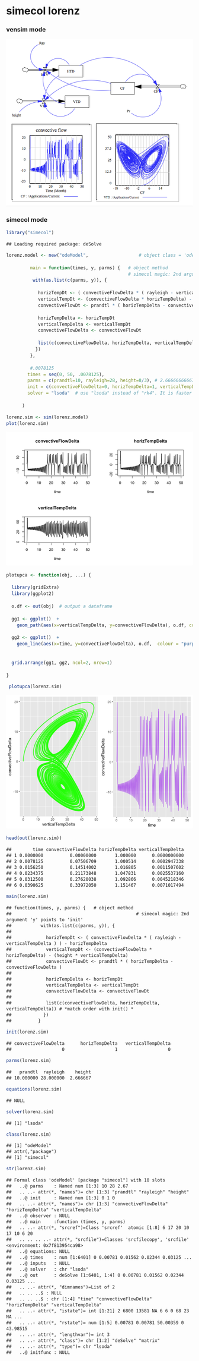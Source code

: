 simecol lorenz
================

### vensim mode 
 

![alt text](lorenz/lorenz.png "optional title")


### simecol mode



``` r
library("simecol")
```

    ## Loading required package: deSolve

``` r
lorenz.model <- new("odeModel",                   # object class = 'odeModel'
                
         main = function(times, y, parms) {   # object method
                                              # simecol magic: 2nd argument 'y' points to 'init'
          with(as.list(c(parms, y)), {

            horizTempDt <- ( convectiveFlowDelta * ( rayleigh - verticalTempDelta ) ) - horizTempDelta
            verticalTempDt <- (convectiveFlowDelta * horizTempDelta) - (height * verticalTempDelta)
            convectiveFlowDt <- prandtl * ( horizTempDelta - convectiveFlowDelta )
            
            horizTempDelta <- horizTempDt
            verticalTempDelta <- verticalTempDt
            convectiveFlowDelta <- convectiveFlowDt
          
            list(c(convectiveFlowDelta, horizTempDelta, verticalTempDelta)) # *match order with init() *
           })
         },
         
         #.0078125
        times = seq(0, 50, .0078125), 
        parms = c(prandtl=10, rayleigh=28, height=8/3), # 2.66666666667
        init = c(convectiveFlowDelta=0, horizTempDelta=1, verticalTempDelta=0), # *match order with list() *
        solver = "lsoda"  # use "lsoda" instead of "rk4". It is faster and more precise.
        
      )
```

``` r
lorenz.sim <- sim(lorenz.model)
plot(lorenz.sim)
```

![](lorenz_files/figure-markdown_github/unnamed-chunk-2-1.png)

``` r
plotupca <- function(obj, ...) {
  
  library(gridExtra)
  library(ggplot2)
  
  o.df <- out(obj)  # output a dataframe
  
  gg1 <- ggplot()  +
    geom_path(aes(x=verticalTempDelta, y=convectiveFlowDelta), o.df, colour = "green", size=1, alpha=0.8)
  
  gg2 <- ggplot()  +
    geom_line(aes(x=time, y=convectiveFlowDelta), o.df,  colour = "purple", alpha=0.6) 
  
  
  grid.arrange(gg1, gg2, ncol=2, nrow=1)

}
```

``` r
 plotupca(lorenz.sim)
```

![](lorenz_files/figure-markdown_github/unnamed-chunk-4-1.png)

``` r
head(out(lorenz.sim))
```

    ##        time convectiveFlowDelta horizTempDelta verticalTempDelta
    ## 1 0.0000000          0.00000000       1.000000      0.0000000000
    ## 2 0.0078125          0.07506709       1.000514      0.0002947338
    ## 3 0.0156250          0.14514002       1.016805      0.0011507602
    ## 4 0.0234375          0.21173848       1.047831      0.0025537160
    ## 5 0.0312500          0.27620038       1.092866      0.0045218346
    ## 6 0.0390625          0.33972050       1.151467      0.0071017494

``` r
main(lorenz.sim)
```

    ## function(times, y, parms) {   # object method
    ##                                               # simecol magic: 2nd argument 'y' points to 'init'
    ##           with(as.list(c(parms, y)), {
    ## 
    ##             horizTempDt <- ( convectiveFlowDelta * ( rayleigh - verticalTempDelta ) ) - horizTempDelta
    ##             verticalTempDt <- (convectiveFlowDelta * horizTempDelta) - (height * verticalTempDelta)
    ##             convectiveFlowDt <- prandtl * ( horizTempDelta - convectiveFlowDelta )
    ##             
    ##             horizTempDelta <- horizTempDt
    ##             verticalTempDelta <- verticalTempDt
    ##             convectiveFlowDelta <- convectiveFlowDt
    ##           
    ##             list(c(convectiveFlowDelta, horizTempDelta, verticalTempDelta)) # *match order with init() *
    ##            })
    ##          }

``` r
init(lorenz.sim)
```

    ## convectiveFlowDelta      horizTempDelta   verticalTempDelta 
    ##                   0                   1                   0

``` r
parms(lorenz.sim)
```

    ##   prandtl  rayleigh    height 
    ## 10.000000 28.000000  2.666667

``` r
equations(lorenz.sim)
```

    ## NULL

``` r
solver(lorenz.sim)
```

    ## [1] "lsoda"

``` r
class(lorenz.sim)
```

    ## [1] "odeModel"
    ## attr(,"package")
    ## [1] "simecol"

``` r
str(lorenz.sim)
```

    ## Formal class 'odeModel' [package "simecol"] with 10 slots
    ##   ..@ parms    : Named num [1:3] 10 28 2.67
    ##   .. ..- attr(*, "names")= chr [1:3] "prandtl" "rayleigh" "height"
    ##   ..@ init     : Named num [1:3] 0 1 0
    ##   .. ..- attr(*, "names")= chr [1:3] "convectiveFlowDelta" "horizTempDelta" "verticalTempDelta"
    ##   ..@ observer : NULL
    ##   ..@ main     :function (times, y, parms)  
    ##   .. ..- attr(*, "srcref")=Class 'srcref'  atomic [1:8] 6 17 20 10 17 10 6 20
    ##   .. .. .. ..- attr(*, "srcfile")=Classes 'srcfilecopy', 'srcfile' <environment: 0x7f813954ca98> 
    ##   ..@ equations: NULL
    ##   ..@ times    : num [1:6401] 0 0.00781 0.01562 0.02344 0.03125 ...
    ##   ..@ inputs   : NULL
    ##   ..@ solver   : chr "lsoda"
    ##   ..@ out      : deSolve [1:6401, 1:4] 0 0.00781 0.01562 0.02344 0.03125 ...
    ##   .. ..- attr(*, "dimnames")=List of 2
    ##   .. .. ..$ : NULL
    ##   .. .. ..$ : chr [1:4] "time" "convectiveFlowDelta" "horizTempDelta" "verticalTempDelta"
    ##   .. ..- attr(*, "istate")= int [1:21] 2 6800 13581 NA 6 6 0 68 23 NA ...
    ##   .. ..- attr(*, "rstate")= num [1:5] 0.00781 0.00781 50.00359 0 43.98515
    ##   .. ..- attr(*, "lengthvar")= int 3
    ##   .. ..- attr(*, "class")= chr [1:2] "deSolve" "matrix"
    ##   .. ..- attr(*, "type")= chr "lsoda"
    ##   ..@ initfunc : NULL
